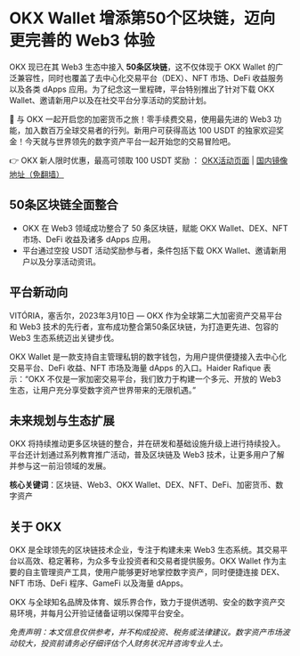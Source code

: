 # OKX Wallet 增添第50个区块链，迈向更完善的 Web3 体验

OKX 现已在其 Web3 生态中接入 **50条区块链**，这不仅体现于 OKX Wallet 的广泛兼容性，同时也覆盖了去中心化交易平台（DEX）、NFT 市场、DeFi 收益服务以及各类 dApps 应用。为了纪念这一里程碑，平台特别推出了针对下载 OKX Wallet、邀请新用户以及在社交平台分享活动的奖励计划。

🚀 与 OKX 一起开启您的加密货币之旅！零手续费交易，使用最先进的 Web3 功能，加入数百万全球交易者的行列。新用户可获得高达 100 USDT 的独家欢迎奖金！今天就与世界领先的数字资产平台一起开始您的交易冒险吧。

👉 OKX 新人限时优惠，最高可领取 100 USDT 奖励 ： [OKX活动页面](https://bit.ly/OKXe) | [国内镜像地址（免翻墙）](https://bit.ly/okX)

## 50条区块链全面整合

- OKX 在 Web3 领域成功整合了 50 条区块链，赋能 OKX Wallet、DEX、NFT 市场、DeFi 收益及诸多 dApps 应用。
- 平台通过空投 USDT 活动奖励参与者，条件包括下载 OKX Wallet、邀请新用户以及分享活动资讯。

## 平台新动向

VITÓRIA，塞舌尔，2023年3月10日 — OKX 作为全球第二大加密资产交易平台和 Web3 技术的先行者，宣布成功整合第50条区块链，为打造更先进、包容的 Web3 生态系统迈出关键步伐。

OKX Wallet 是一款支持自主管理私钥的数字钱包，为用户提供便捷接入去中心化交易平台、DeFi 收益、NFT 市场及海量 dApps 的入口。Haider Rafique 表示：“OKX 不仅是一家加密交易平台，我们致力于构建一个多元、开放的 Web3 生态，让用户充分享受数字资产世界带来的无限机遇。”

## 未来规划与生态扩展

OKX 将持续推动更多区块链的整合，并在研发和基础设施升级上进行持续投入。平台还计划通过系列教育推广活动，普及区块链及 Web3 技术，让更多用户了解并参与这一前沿领域的发展。

**核心关键词**：区块链、Web3、OKX Wallet、DEX、NFT、DeFi、加密货币、数字资产

## 关于 OKX

OKX 是全球领先的区块链技术企业，专注于构建未来 Web3 生态系统。其交易平台以高效、稳定著称，为众多专业投资者和交易者提供服务。OKX Wallet 作为主要的自主管理资产工具，使用户能够更好地掌控数字资产，同时便捷连接 DEX、NFT 市场、DeFi 程序、GameFi 以及海量 dApps。

OKX 与全球知名品牌及体育、娱乐界合作，致力于提供透明、安全的数字资产交易环境，并每月公开验证储备证明以保障平台安全。

*免责声明：本文信息仅供参考，并不构成投资、税务或法律建议。数字资产市场波动较大，投资前请务必仔细评估个人财务状况并咨询专业人士。*